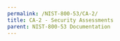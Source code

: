 ```yaml
---
permalink: /NIST-800-53/CA-2/
title: CA-2 - Security Assessments
parent: NIST-800-53 Documentation
---
```

